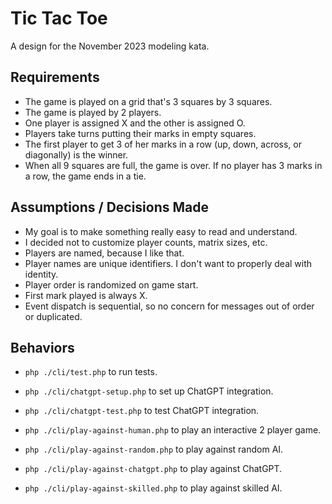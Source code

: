 # Tic Tac Toe

A design for the November 2023 modeling kata.

## Requirements

- The game is played on a grid that's 3 squares by 3 squares.
- The game is played by 2 players.
- One player is assigned X and the other is assigned O.
- Players take turns putting their marks in empty squares.
- The first player to get 3 of her marks in a row (up, down, across, or diagonally) is the winner.
- When all 9 squares are full, the game is over. If no player has 3 marks in a row, the game ends in a tie.

## Assumptions / Decisions Made

- My goal is to make something really easy to read and understand.
- I decided not to customize player counts, matrix sizes, etc.
- Players are named, because I like that.
- Player names are unique identifiers. I don't want to properly deal with identity.
- Player order is randomized on game start.
- First mark played is always X.
- Event dispatch is sequential, so no concern for messages out of order or duplicated.

## Behaviors

- `php ./cli/test.php` to run tests.  

- `php ./cli/chatgpt-setup.php` to set up ChatGPT integration.  
- `php ./cli/chatgpt-test.php` to test ChatGPT integration.  

- `php ./cli/play-against-human.php` to play an interactive 2 player game.  
- `php ./cli/play-against-random.php` to play against random AI.
- `php ./cli/play-against-chatgpt.php` to play against ChatGPT.
- `php ./cli/play-against-skilled.php` to play against skilled AI.